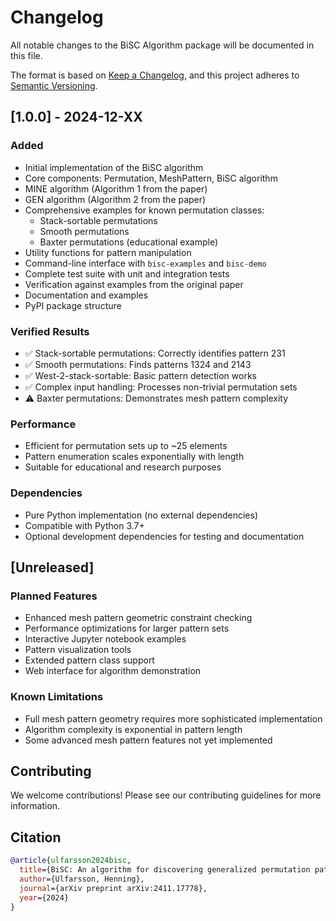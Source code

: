 # Changelog

All notable changes to the BiSC Algorithm package will be documented in this file.

The format is based on [Keep a Changelog](https://keepachangelog.com/en/1.0.0/),
and this project adheres to [Semantic Versioning](https://semver.org/spec/v2.0.0.html).

## [1.0.0] - 2024-12-XX

### Added
- Initial implementation of the BiSC algorithm
- Core components: Permutation, MeshPattern, BiSC algorithm
- MINE algorithm (Algorithm 1 from the paper)
- GEN algorithm (Algorithm 2 from the paper)
- Comprehensive examples for known permutation classes:
  - Stack-sortable permutations
  - Smooth permutations
  - Baxter permutations (educational example)
- Utility functions for pattern manipulation
- Command-line interface with `bisc-examples` and `bisc-demo`
- Complete test suite with unit and integration tests
- Verification against examples from the original paper
- Documentation and examples
- PyPI package structure

### Verified Results
- ✅ Stack-sortable permutations: Correctly identifies pattern 231
- ✅ Smooth permutations: Finds patterns 1324 and 2143
- ✅ West-2-stack-sortable: Basic pattern detection works
- ✅ Complex input handling: Processes non-trivial permutation sets
- ⚠️ Baxter permutations: Demonstrates mesh pattern complexity

### Performance
- Efficient for permutation sets up to ~25 elements
- Pattern enumeration scales exponentially with length
- Suitable for educational and research purposes

### Dependencies
- Pure Python implementation (no external dependencies)
- Compatible with Python 3.7+
- Optional development dependencies for testing and documentation

## [Unreleased]

### Planned Features
- Enhanced mesh pattern geometric constraint checking
- Performance optimizations for larger pattern sets
- Interactive Jupyter notebook examples
- Pattern visualization tools
- Extended pattern class support
- Web interface for algorithm demonstration

### Known Limitations
- Full mesh pattern geometry requires more sophisticated implementation
- Algorithm complexity is exponential in pattern length
- Some advanced mesh pattern features not yet implemented

## Contributing

We welcome contributions! Please see our contributing guidelines for more information.

## Citation

```bibtex
@article{ulfarsson2024bisc,
  title={BiSC: An algorithm for discovering generalized permutation patterns},
  author={Ulfarsson, Henning},
  journal={arXiv preprint arXiv:2411.17778},
  year={2024}
}
```